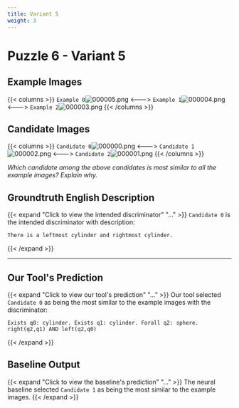 ```yaml
---
title: Variant 5
weight: 3
---
```


# Puzzle 6 - Variant 5

## Example Images
{{< columns >}}
`Example 0`![000005.png](/clevr-variants/circle-at-ends/fovariant-5/render/images/CLEVR_val_000005.png)
<--->
`Example 1`![000004.png](/clevr-variants/circle-at-ends/fovariant-5/render/images/CLEVR_val_000004.png)
<--->
`Example 2`![000003.png](/clevr-variants/circle-at-ends/fovariant-5/render/images/CLEVR_val_000003.png)
{{< /columns >}}

## Candidate Images
{{< columns >}}
`Candidate 0`![000000.png](/clevr-variants/circle-at-ends/fovariant-5/render/images/CLEVR_val_000000.png)
<--->
`Candidate 1`![000002.png](/clevr-variants/circle-at-ends/fovariant-5/render/images/CLEVR_val_000002.png)
<--->
`Candidate 2`![000001.png](/clevr-variants/circle-at-ends/fovariant-5/render/images/CLEVR_val_000001.png)
{{< /columns >}}

*Which candidate among the above candidates is most similar to all the example images? Explain why.*

## Groundtruth English Description

{{< expand "Click to view the intended discriminator" "..." >}}
`Candidate 0` is the intended discriminator with description:
```plaintext 
There is a leftmost cylinder and rightmost cylinder.
```
{{< /expand >}}

---



## Our Tool's Prediction

{{< expand "Click to view our tool's prediction" "..." >}}
Our tool selected `Candidate 0` as being the most similar to the example images with the discriminator:
```plaintext
Exists q0: cylinder. Exists q1: cylinder. Forall q2: sphere. right(q2,q1) AND left(q2,q0)
```
{{< /expand >}}



## Baseline Output

{{< expand "Click to view the baseline's prediction" "..." >}}
The neural baseline selected `Candidate 1` as being the most similar to the example images.
{{< /expand >}}

